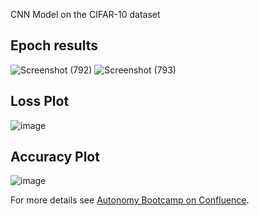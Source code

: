 CNN Model on the CIFAR-10 dataset

## Epoch results
![Screenshot (792)](https://user-images.githubusercontent.com/113000067/236542035-f6dc4a08-1c5a-4cdc-af59-4c8ec606dd2d.png)
![Screenshot (793)](https://user-images.githubusercontent.com/113000067/236542067-01ef4e1d-ac49-44b8-9343-8bbc22e2b294.png)



## Loss Plot
![image](https://user-images.githubusercontent.com/113000067/236541059-193664dc-7aa4-42ac-8e30-b82af58d9e05.png)

## Accuracy Plot
![image](https://user-images.githubusercontent.com/113000067/236541116-24d611a7-d640-471f-88b7-54bab969e3b9.png)

For more details see [Autonomy Bootcamp on Confluence](https://uwarg-docs.atlassian.net/wiki/spaces/BOOT/pages/1544290340/Autonomy+Bootcamp).
